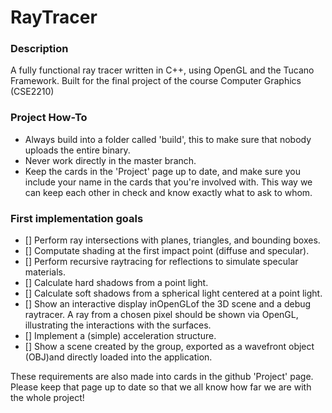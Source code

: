 # RayTracer

### Description 
A fully functional ray tracer written in C++, using OpenGL and the Tucano Framework. Built for the final project of the course Computer Graphics (CSE2210)

### Project How-To
- Always build into a folder called 'build', this to make sure that nobody uploads the entire binary.
- Never work directly in the master branch.
- Keep the cards in the 'Project' page up to date, and make sure you include your name in the cards that you're involved with. This way we can keep each other in check and know exactly what to ask to whom. 

### First implementation goals
- [] Perform ray intersections with planes, triangles, and bounding boxes.
- [] Computate shading at the first impact point (diffuse and specular).
- [] Perform recursive raytracing for reflections to simulate specular materials.
- [] Calculate hard shadows from a point light.
- [] Calculate soft shadows from a spherical light centered at a point light.
- [] Show an interactive display inOpenGLof the 3D scene and a debug raytracer. A ray from a chosen pixel should be shown via OpenGL, illustrating the interactions with the surfaces.
- [] Implement a (simple) acceleration structure.
- [] Show a scene created by the group, exported as a wavefront object (OBJ)and directly loaded into the application.

These requirements are also made into cards in the github 'Project' page. Please keep that page up to date so that we all know how far we are with the whole project!
